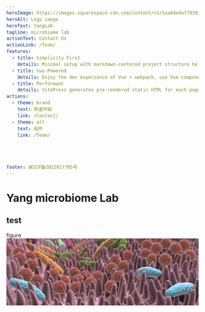 ```yaml
---
heroImage: https://images.squarespace-cdn.com/content/v1/5aa84edaf793922ad7a32f48/1530472563594-BD4SODXTT6GJZHKEEUNJ/AdobeStock_92533760_gut+microbiome.jpeg
heroAlt: Logo image
heroText: YangLab
tagline: microbiome lab
actionText: Contact Us
actionLink: /Team/
features:
  - title: Simplicity First
    details: Minimal setup with markdown-centered project structure helps you focus on writing.
  - title: Vue-Powered
    details: Enjoy the dev experience of Vue + webpack, use Vue components in markdown, and develop custom themes with Vue.
  - title: Performant
    details: VitePress generates pre-rendered static HTML for each page, and runs as an SPA once a page is loaded.
actions:
  - theme: brand
    text: 快速开始
    link: /Contact/
  - theme: alt
    text: 组件
    link: /Team/
 



footer: 闽ICP备2022017705号
---
```


#  Yang microbiome Lab


## test
figure ![jpeg](/background.jpeg)
